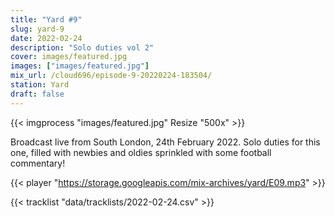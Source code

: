 ```yaml
---
title: "Yard #9"
slug: yard-9
date: 2022-02-24
description: "Solo duties vol 2"
cover: images/featured.jpg
images: ["images/featured.jpg"]
mix_url: /cloud696/episode-9-20220224-183504/
station: Yard
draft: false
---
```


{{< imgprocess "images/featured.jpg" Resize "500x" >}}

Broadcast live from South London, 24th February 2022. Solo duties for this one, filled with newbies and oldies sprinkled with some football commentary!

{{< player "https://storage.googleapis.com/mix-archives/yard/E09.mp3" >}}

{{< tracklist "data/tracklists/2022-02-24.csv" >}}
